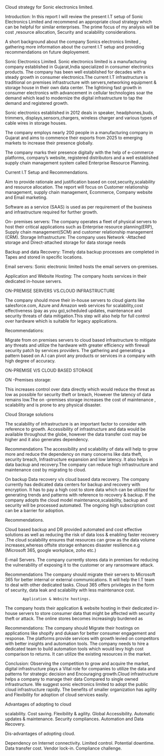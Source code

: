Cloud strategy for Sonic electronics limited.

Introduction:
In this report  I will review the present I.T setup of Sonic Electronics Limited and recommend an appropriate cloud strategy which can be helpful for  similar enterprises. The prime focus of my analysis will be cost ,resource allocation, Security and scalability considerations.

A short background about the company Sonics electronics limited , gathering more information about the current I.T setup and providing recommendations on future deployement.


Sonic Electronics Limited.
Sonic electronics limited is a manufacturing company established in Gujarat,India specialized in consumer electronics products. The company has been well established for decades with a steady growth in consumer electronics.The current I.T infrastructure is traditional on premises infrastructure with servers,networking equipment & storage house in their own data center. The lightining fast growth in consumer electronics with advancement in cellular technologies soar the demand which lead to modernize the digital infrastructure to tap the demand and registered growth.

Sonic electronics established in 2012 deals in speaker, headphones,buds, trimmers, displays,sensors,chargers, wireless charger and various types of cable wires in storage houses.

The company employs nearly 200 people in a manufacturing company in Gujarat and aims to commence their exports from 2025 to emerging markets to increase their presence globally.



The company marks their presence digitally with the help of e-commerce platforms, company’s website, registered distributors and a well established supply chain management system called Enterprise Resource Planning.

 Current I.T Setup and Recommendations.
 
Aim to provide rationale and justification based on cost,security,scalability and resource allocation. The report will focus on Customer relationship management, supply chain management, Ecommerce, Company website and Email marketing.

Software as a service (SAAS) is used as per requirement of the business and infrastructure required for further growth. 

On- premises servers:
The company operates a fleet of physical servers to host their critical applications such as Enterprise resource planning(ERP), Supply chain management(SCM) and customer relationship management (CRM).
Storage Infrastructure:
The company uses Network -Attached storage and Direct-attached storage for data storage needs

Backup and data Recovery:
Timely data backup processes are completed in Tapes and stored in specific locations.

Email servers:
Sonic electronic limited hosts the email servers on-premises.



Application and Website Hosting:
The company hosts services in their  dedicated in-house servers.


ON-PREMISE SERVERS VS.CLOUD INFRASTRUCTURE

The company should move their in-house servers to cloud giants like salesforce.com, Azure and Amazon web services for scalability,cost effectiveness (pay as you go),scheduled updates, maintenance and security threats of data mitigation.This step will also help for full control over hardware which is suitable for legacy applications.

Recommendations:

Migrate from on premises servers to cloud based infrastructure to mitigate any threats and utilize the hardware with greater efficiency with firewall security patch by services providers. The gathering and generating a pattern based on A.I can pivot any products or services in a company with high degree of accuracy.

ON-PREMISE V/S CLOUD BASED STORAGE
 
ON -Premises storage:

This increases  control over data directly which would reduce the threat as low as     possible for security theft or breach, However the latency of data remains low.The on -premises storage increases the cost of maintenance , scalability and is prone to any physical disaster.


Cloud Storage solutions

The scalability of infrastructure is an important factor to consider with reference to growth. Accessibility of infrastructure and data would be available throughout the globe, however the data transfer cost may be higher and it also generates dependency.

Recommendations
The accessibility and scalability of data will help to grow more and reduce the dependency on many concerns like data theft, security breach, Infrastructure expansion and low latency. It also helps in data backup and recovery.The company can reduce high infrastructure and maintenance cost by migrating to cloud.

On backup Data recovery v/s cloud based data recovery.
The company currently has dedicated data centers for backup and recovery with encryption. It has to pay a high cost to store data which can be utilized for generating trends and patterns with reference  to recovery & backup.
If the company adopts the cloud model maintenance,scalability, backup and security will be processed automated. The ongoing high subscription cost can be a barrier for adoption.

Recommendations.

Cloud based backup and DR provided automated and cost effective solutions as well as reducing the risk of data loss & enabling faster recovery .The cloud scalability ensures that resources can grow as the data volume increases,whereas offsite storage enhances disaster resilience.e.g (Microsoft 365, google workplace, zoho etc.)



E-mail Servers.
The company currently stores data in premises for reducing the vulnerability of exposing it to the customer or any ransomware attack.

Recommendations
The company should migrate their servers to Microsoft 365 for better internal or external communications. It will help the I.T team to deal with other dedicated tasks. Cloud 365  offers privileges in the form of security, data leak and scalability with less maintenance cost. 

            Application & Website hostings.

The  company hosts their application & website hosting in their dedicated in-house     servers to store consumer data that might be affected with security theft or attack.
The online stores becomes increasingly burdened as 

Recommendations:
The company should Migrate their hostings on applications like shopify and dukaan for better consumer engagement and response.
The platforms provide services with growth levied on competitors with better insights and automation tools. The company needs to hire a dedicated team to build automation tools which would levy high cost comparison to returns. It can utilize the existing resources in the market.

Conclusion:
Observing the competition to grow and acquire the market, digital infrastructure plays a 
Vital role for companies to utilize the data and patterns for strategic decision and
Encouraging growth.Cloud infrastructure helps a company to manage their data 
Compared  to single owned infrastructure. We suggest sonic electronics limited to adopt 
the public cloud infrastructure rapidly. The benefits of smaller organization has agility 
and Flexibility for adoption of cloud services easily.    

Advantages of adopting to cloud

scalability.
Cost saving.
Flexibility & agility.
Global Accessibility.
Automatic updates & maintenance.
Security compliances.
Automation and Data Recovery.

Dis-advantages of adopting cloud.

Dependency on Internet connectivity.
Limited control.
Potential downtime.
Data transfer cost.
Vendor lock-in.
 Compliance challenge.

    		
